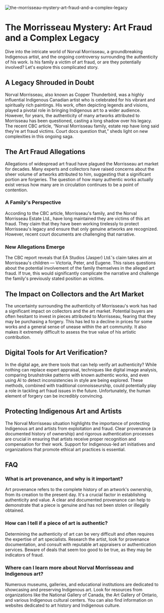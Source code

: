 ![the-morrisseau-mystery-art-fraud-and-a-complex-legacy](https://images.pexels.com/photos/33488358/pexels-photo-33488358.jpeg?auto=compress&cs=tinysrgb&fit=crop&h=627&w=1200)

# The Morrisseau Mystery: Art Fraud and a Complex Legacy

Dive into the intricate world of Norval Morrisseau, a groundbreaking Indigenous artist, and the ongoing controversy surrounding the authenticity of his work. Is his family a victim of art fraud, or are they potentially involved? Let's explore this complicated story.

## A Legacy Shrouded in Doubt

Norval Morrisseau, also known as Copper Thunderbird, was a highly influential Indigenous Canadian artist who is celebrated for his vibrant and spiritually rich paintings. His work, often depicting legends and visions, played a pivotal role in bringing Indigenous art to a wider audience. However, for years, the authenticity of many artworks attributed to Morrisseau has been questioned, casting a long shadow over his legacy. The recent CBC article, “Norval Morrisseau family, estate rep have long said they're art fraud victims. Court docs question that,” sheds light on new complexities in this ongoing saga.

## The Art Fraud Allegations

Allegations of widespread art fraud have plagued the Morrisseau art market for decades. Many experts and collectors have raised concerns about the sheer volume of artworks attributed to him, suggesting that a significant portion are forgeries. The question of how many authentic works actually exist versus how many are in circulation continues to be a point of contention.

### A Family's Perspective

According to the CBC article, Morrisseau's family, and the Norval Morrisseau Estate Ltd., have long maintained they are victims of this art fraud. They claim that they have been working tirelessly to protect Morrisseau's legacy and ensure that only genuine artworks are recognized. However, recent court documents are challenging that narrative.

### New Allegations Emerge

The CBC report reveals that EA Studios (Jasper) Ltd.'s claim takes aim at Morrisseau's children — Victoria, Peter, and Eugene. This raises questions about the potential involvement of the family themselves in the alleged art fraud. If true, this would significantly complicate the narrative and challenge the family's previously stated position as victims.

## The Impact on Collectors and the Art Market

The uncertainty surrounding the authenticity of Morrisseau's work has had a significant impact on collectors and the art market. Potential buyers are often hesitant to invest in pieces attributed to Morrisseau, fearing that they may be purchasing a forgery. This has led to a decline in prices for some works and a general sense of unease within the art community. It also makes it extremely difficult to assess the true value of his artistic contribution.

## Digital Tools for Art Verification?

In the digital age, are there tools that can help verify art authenticity? While nothing can replace expert appraisal, techniques like digital image analysis, comparing brushstroke patterns with known authentic works, and even using AI to detect inconsistencies in style are being explored. These methods, combined with traditional connoisseurship, could potentially play a role in tackling art fraud issues in the future. Unfortunately, the human element of forgery can be incredibly convincing.

## Protecting Indigenous Art and Artists

The Norval Morrisseau situation highlights the importance of protecting Indigenous art and artists from exploitation and fraud. Clear provenance (a documented history of ownership) and rigorous authentication processes are crucial in ensuring that artists receive proper recognition and compensation for their work. Support for Indigenous-led art initiatives and organizations that promote ethical art practices is essential.

## FAQ

### What is art provenance, and why is it important?

Art provenance refers to the complete history of an artwork's ownership, from its creation to the present day. It's a crucial factor in establishing authenticity and value. A clear and documented provenance can help to demonstrate that a piece is genuine and has not been stolen or illegally obtained.

### How can I tell if a piece of art is authentic?

Determining the authenticity of art can be very difficult and often requires the expertise of art specialists. Research the artist, look for provenance documentation, and consult with reputable art appraisers or authentication services. Beware of deals that seem too good to be true, as they may be indicators of fraud.

### Where can I learn more about Norval Morrisseau and Indigenous art?

Numerous museums, galleries, and educational institutions are dedicated to showcasing and preserving Indigenous art. Look for resources from organizations like the National Gallery of Canada, the Art Gallery of Ontario, and various Indigenous cultural centers. You can also find information on websites dedicated to art history and Indigenous culture.
